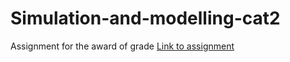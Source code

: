 # Simulation-and-modelling-cat2
Assignment for the award of grade
[Link to assignment](https://eu-gb.dataplatform.cloud.ibm.com/analytics/notebooks/v2/d568acab-b6f0-4734-a705-df20341a4f12/view?projectid=cac2164e-0c3c-47ea-9924-e4ddff4a16f6&context=cpdaas)

